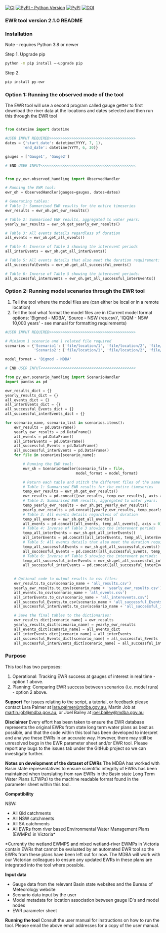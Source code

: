 [![CI](https://github.com/MDBAuth/EWR_tool/actions/workflows/test-release.yml/badge.svg)]()
[![PyPI - Python Version](https://img.shields.io/pypi/pyversions/py-ewr)](https://pypi.org/project/py-ewr/)
[![PyPI](https://img.shields.io/pypi/v/py-ewr)](https://pypi.org/project/py-ewr/)
[![DOI](https://zenodo.org/badge/342122359.svg)](https://zenodo.org/badge/latestdoi/342122359)

### **EWR tool version 2.1.0 README**

### **Installation**

Note - requires Python 3.8 or newer

Step 1. 
Upgrade pip
```bash
python -m pip install –-upgrade pip
```

Step 2.
```bash
pip install py-ewr
``` 

### Option 1: Running the observed mode of the tool
The EWR tool will use a second program called gauge getter to first download the river data at the locations and dates selected and then run this through the EWR tool

```python

from datetime import datetime

#USER INPUT REQUIRED>>>>>>>>>>>>>>>>>>>>>>>>>>>>>>>>>>>>>>>
dates = {'start_date': datetime(YYYY, 7, 1), 
        'end_date': datetime(YYYY, 6, 30)}

gauges = ['Gauge1', 'Gauge2']

# END USER INPUT<<<<<<<<<<<<<<<<<<<<<<<<<<<<<<<<<<<<<<<<<<<

```

```python

from py_ewr.observed_handling import ObservedHandler

# Running the EWR tool:
ewr_oh = ObservedHandler(gauges=gauges, dates=dates)

# Generating tables:
# Table 1: Summarised EWR results for the entire timeseries
ewr_results = ewr_oh.get_ewr_results()

# Table 2: Summarised EWR results, aggregated to water years:
yearly_ewr_results = ewr_oh.get_yearly_ewr_results()

# Table 3: All events details regardless of duration 
all_events = ewr_oh.get_all_events()

# Table 4: Inverse of Table 3 showing the interevent periods
all_interEvents = ewr_oh.get_all_interEvents()

# Table 5: All events details that also meet the duration requirement:
all_successfulEvents = ewr_oh.get_all_successful_events()

# Table 6: Inverse of Table 5 showing the interevent periods:
all_successful_interEvents = ewr_oh.get_all_successful_interEvents()

```

### Option 2: Running model scenarios through the EWR tool

1. Tell the tool where the model files are (can either be local or in a remote location)
2. Tell the tool what format the model files are in (Current model format options: 'Bigmod - MDBA', 'Source - NSW (res.csv)', 'IQQM - NSW 10,000 years' - see manual for formatting requirements)

```python
#USER INPUT REQUIRED>>>>>>>>>>>>>>>>>>>>>>>>>>>>>>>>>>>>>>>

# Minimum 1 scenario and 1 related file required
scenarios = {'Scenario1': ['file/location/1', 'file/location/2', 'file/location/3'],
             'Scenario2': ['file/location/1', 'file/location/2', 'file/location/3']}

model_format = 'Bigmod - MDBA'

# END USER INPUT<<<<<<<<<<<<<<<<<<<<<<<<<<<<<<<<<<<<<<<<<<<

```

``` python
from py_ewr.scenario_handling import ScenarioHandler
import pandas as pd

ewr_results_dict = {}
yearly_results_dict = {}
all_events_dict = {}
all_interEvents_dict = {}
all_successful_Events_dict = {}
all_successful_interEvents_dict = {}

for scenario_name, scenario_list in scenarios.items():
    ewr_results = pd.DataFrame()
    yearly_ewr_results = pd.DataFrame()
    all_events = pd.DataFrame()
    all_interEvents = pd.DataFrame()
    all_successful_Events = pd.DataFrame()
    all_successful_interEvents = pd.DataFrame()
    for file in scenarios[scenario_name]:

        # Running the EWR tool:
        ewr_sh = ScenarioHandler(scenario_file = file, 
                                model_format = model_format)

        # Return each table and stitch the different files of the same scenario together:
        # Table 1: Summarised EWR results for the entire timeseries
        temp_ewr_results = ewr_sh.get_ewr_results()
        ewr_results = pd.concat([ewr_results, temp_ewr_results], axis = 0)
        # Table 2: Summarised EWR results, aggregated to water years:
        temp_yearly_ewr_results = ewr_sh.get_yearly_ewr_results()
        yearly_ewr_results = pd.concat([yearly_ewr_results, temp_yearly_ewr_results], axis = 0)
        # Table 3: All events details regardless of duration 
        temp_all_events = ewr_sh.get_all_events()
        all_events = pd.concat([all_events, temp_all_events], axis = 0)
        # Table 4: Inverse of Table 3 showing the interevent periods
        temp_all_interEvents = ewr_sh.get_all_interEvents()
        all_interEvents = pd.concat([all_interEvents, temp_all_interEvents], axis = 0)
        # Table 5: All events details that also meet the duration requirement:
        temp_all_successfulEvents = ewr_sh.get_all_successful_events()
        all_successful_Events = pd.concat([all_successful_Events, temp_all_successfulEvents], axis = 0)
        # Table 6: Inverse of Table 5 showing the interevent periods:
        temp_all_successful_interEvents = ewr_sh.get_all_successful_interEvents()
        all_successful_interEvents = pd.concat([all_successful_interEvents, temp_all_successful_interEvents], axis = 0)
        

    # Optional code to output results to csv files:
    ewr_results.to_csv(scenario_name + 'all_results.csv')
    yearly_ewr_results.to_csv(scenario_name + 'yearly_ewr_results.csv')
    all_events.to_csv(scenario_name + 'all_events.csv')
    all_interEvents.to_csv(scenario_name + 'all_interevents.csv')
    all_successful_Events.to_csv(scenario_name + 'all_successful_Events.csv')
    all_successful_interEvents.to_csv(scenario_name + 'all_successful_interEvents.csv')

    # Save the final tables to the dictionaries:   
    ewr_results_dict[scenario_name] = ewr_results
    yearly_results_dict[scenario_name] = yearly_ewr_results
    all_events_dict[scenario_name] = all_events_dict
    all_interEvents_dict[scenario_name] = all_interEvents
    all_successful_Events_dict[scenario_name] = all_successful_Events
    all_successful_interEvents_dict[scenario_name] = all_successful_interEvents


```


### **Purpose**
This tool has two purposes:
1. Operational: Tracking EWR success at gauges of interest in real time - option 1 above.
2. Planning: Comparing EWR success between scenarios (i.e. model runs) - option 2 above.

**Support**
For issues relating to the script, a tutorial, or feedback please contact Lara Palmer at lara.palmer@mdba.gov.au, Martin Job at martin.job@mdba.gov.au, or Joel Bailey at joel.bailey@mdba.gov.au


**Disclaimer**
Every effort has been taken to ensure the EWR database represents the original EWRs from state long term water plans as best as possible, and that the code within this tool has been developed to interpret and analyse these EWRs in an accurate way. However, there may still be unresolved bugs in the EWR parameter sheet and/or EWR tool. Please report any bugs to the issues tab under the GitHub project so we can investigate further. 


**Notes on development of the dataset of EWRs**
The MDBA has worked with Basin state representatives to ensure scientific integrity of EWRs has been maintained when translating from raw EWRs in the Basin state Long Term Water Plans (LTWPs) to the machine readable format found in the parameter sheet within this tool. 

**Compatibility**

NSW:
- All Qld catchments
- All NSW catchments
- All SA catchments
- All EWRs from river based Environmental Water Management Plans (EWMPs) in Victoria*

*Currently the wetland EWMPS and mixed wetland-river EWMPs in Victoria contain EWRs that cannot be evaluated by an automated EWR tool so the EWRs from these plans have been left out for now. The MDBA will work with our Victorian colleagues to ensure any updated EWRs in these plans are integrated into the tool where possible.

**Input data**

- Gauge data from the relevant Basin state websites and the Bureau of Meteorology website
- Scenario data input by the user
- Model metadata for location association between gauge ID's and model nodes
- EWR parameter sheet

**Running the tool**
Consult the user manual for instructions on how to run the tool. Please email the above email addresses for a copy of the user manual.

